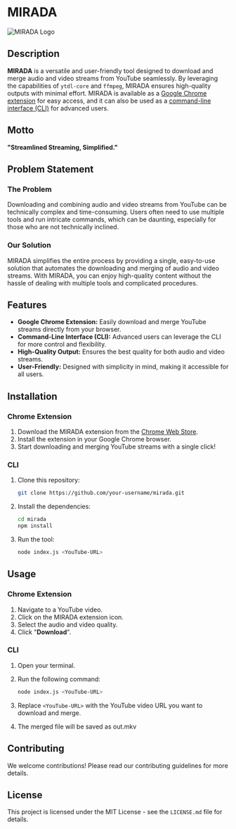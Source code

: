 # MIRADA

![MIRADA Logo](path_to_logo_image)

## Description

**MIRADA** is a versatile and user-friendly tool designed to download and merge audio and video streams from YouTube seamlessly. By leveraging the capabilities of `ytdl-core` and `ffmpeg`, MIRADA ensures high-quality outputs with minimal effort. MIRADA is available as a [Google Chrome extension](#-Chrome-Extension) for easy access, and it can also be used as a [command-line interface (CLI)](#-CLI) for advanced users.

## Motto

**"Streamlined Streaming, Simplified."**

## Problem Statement

### The Problem

Downloading and combining audio and video streams from YouTube can be technically complex and time-consuming. Users often need to use multiple tools and run intricate commands, which can be daunting, especially for those who are not technically inclined.

### Our Solution

MIRADA simplifies the entire process by providing a single, easy-to-use solution that automates the downloading and merging of audio and video streams. With MIRADA, you can enjoy high-quality content without the hassle of dealing with multiple tools and complicated procedures.

## Features

- **Google Chrome Extension:** Easily download and merge YouTube streams directly from your browser.
- **Command-Line Interface (CLI):** Advanced users can leverage the CLI for more control and flexibility.
- **High-Quality Output:** Ensures the best quality for both audio and video streams.
- **User-Friendly:** Designed with simplicity in mind, making it accessible for all users.

## Installation

### Chrome Extension

1. Download the MIRADA extension from the [Chrome Web Store](#).
2. Install the extension in your Google Chrome browser.
3. Start downloading and merging YouTube streams with a single click!

### CLI

1. Clone this repository:
   ```sh
   git clone https://github.com/your-username/mirada.git
   ```
1. Install the dependencies:
   ```sh
   cd mirada
   npm install
   ```
1. Run the tool:
   ```sh
   node index.js <YouTube-URL>
   ```

## Usage

### Chrome Extension

1. Navigate to a YouTube video.
1. Click on the MIRADA extension icon.
1. Select the audio and video quality.
1. Click "**Download**".

### CLI

1. Open your terminal.

1. Run the following command:

   ```sh
   node index.js <YouTube-URL>
   ```

1. Replace `<YouTube-URL>` with the YouTube video URL you want to download and merge.

1. The merged file will be saved as out.mkv

## Contributing

We welcome contributions! Please read our contributing guidelines for more details.

## License

This project is licensed under the MIT License - see the `LICENSE.md` file for details.
